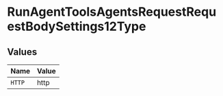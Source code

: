 # RunAgentToolsAgentsRequestRequestBodySettings12Type


## Values

| Name   | Value  |
| ------ | ------ |
| `HTTP` | http   |
